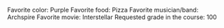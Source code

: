 Favorite color: Purple
Favorite food: Pizza
Favorite musician/band: Archspire
Favorite movie: Interstellar
Requested grade in the course: 100
